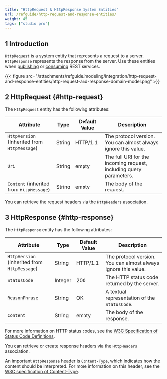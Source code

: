 ```yaml
---
title: "HttpRequest & HttpResponse System Entities"
url: /refguide/http-request-and-response-entities/
weight: 45
tags: ["studio pro"]
---
```


## 1 Introduction

`HttpRequest` is a system entity that represents a request to a server. `HttpResponse` represents the response from the server. Use these entities when [publishing](/refguide/published-rest-services/) or [consuming](/refguide/consumed-rest-services/) REST services.

{{< figure src="/attachments/refguide/modeling/integration/http-request-and-response-entities/http-request-and-response-domain-model.png" >}}

## 2 HttpRequest {#http-request}

The `HttpRequest` entity has the following attributes:

|  Attribute  |  Type  |  Default Value | Description  |
|  ---  |  ---  |  ---  |  ---  |
|  `HttpVersion` (Inherited from `HttpMessage`) |  String  | HTTP/1.1 | The protocol version. You can almost always ignore this value. |
|  `Uri`  | String  | empty | The full URI for the incoming request, including query parameters. |
|  `Content` (inherited from `HttpMessage`) |  String  | empty | The body of the request. |

You can retrieve the request headers via the `HttpHeaders` association.

## 3 HttpResponse {#http-response}

The `HttpResponse` entity has the following attributes:

|  Attribute  |  Type  |  Default Value | Description  |
|  ---  |  ---  |  ---  |  ---  |
|  `HttpVersion` (inherited from `HttpMessage`)  |  String  | HTTP/1.1 | The protocol version. You can almost always ignore this value. |
|  `StatusCode`  |  Integer  | 200 | The HTTP status code returned by the server.  |
|  `ReasonPhrase`  |  String  |  OK | A textual representation of the `StatusCode`.  |
|  `Content`  |  String  | empty | The body of the response. |

For more information on HTTP status codes, see the [W3C Specification of Status Code Definitions](https://www.w3.org/Protocols/rfc2616/rfc2616-sec10.html).

You can retrieve or create response headers via the `HttpHeaders` association.

An important `HttpResponse` header is `Content-Type`, which indicates how the content should be interpreted. For more information on this header, see the [W3C specification of Content-Type](https://www.w3.org/Protocols/rfc1341/4_Content-Type.html).
